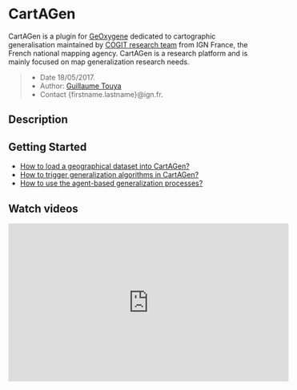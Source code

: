 # CartAGen
CartAGen is a plugin for [GeOxygene][2] dedicated to cartographic generalisation maintained by [COGIT research team][1] from IGN France, the French national mapping agency. CartAGen is a research platform and is mainly focused on map generalization research needs.

> - Date 18/05/2017.
> - Author: [Guillaume Touya][1]
> - Contact {firstname.lastname}@ign.fr.



Description
-------------


Getting Started
-------------

- [How to load a geographical dataset into CartAGen?][3]
- [How to trigger generalization algorithms in CartAGen?][4]
- [How to use the agent-based generalization processes?][5]


Watch videos
-------------

<div class="video-container">
    <iframe src="http://www.youtube.com/embed/Ns42t_hwAXw" height="315" width="560" allowfullscreen="" frameborder="0">
    </iframe>
</div>


[1]: http://recherche.ign.fr/labos/cogit/english/accueilCOGIT.php
[2]: https://github.com/IGNF/geoxygene
[3]: https://github.com/IGNF/CartAGen/tree/master/docs/tuto_import_data.md
[4]: https://github.com/IGNF/CartAGen/tree/master/docs/tuto_generalization_algo.md
[5]: https://github.com/IGNF/CartAGen/tree/master/docs/tuto_agents.md
